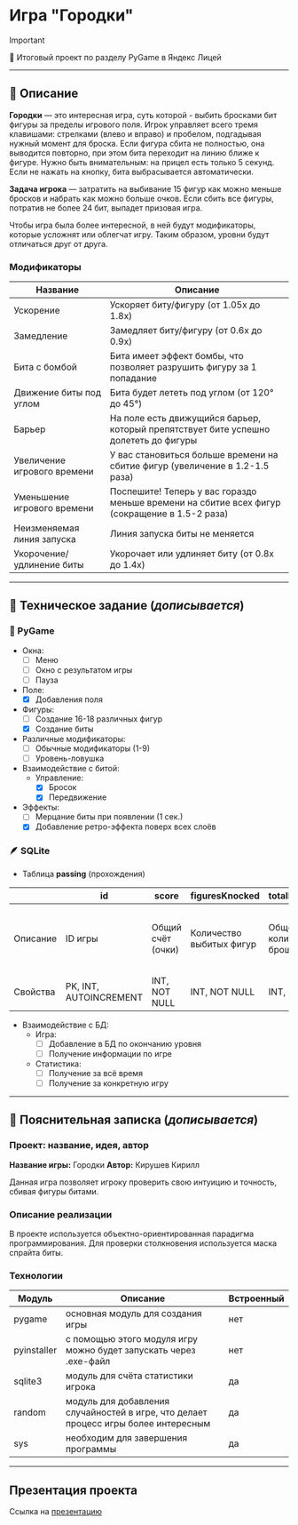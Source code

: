 # Игра "Городки"

> [!IMPORTANT]
> 💛 Итоговый проект по разделу PyGame в Яндекс Лицей

---

## 📜 Описание
**Городки** — это интересная игра, суть которой - выбить бросками бит фигуры за пределы игрового поля. Игрок управляет всего 
тремя клавишами: стрелками (влево и вправо) и пробелом, подгадывая нужный момент для броска. Если фигура сбита не полностью, 
она выводится повторно, при этом бита переходит на линию ближе к фигуре. Нужно быть внимательным: на прицел есть только 5 секунд.
Если не нажать на кнопку, бита выбрасывается автоматически.

**Задача игрока** — затратить на выбивание 15 фигур как можно меньше бросков и набрать как можно больше очков. Если 
сбить все фигуры, потратив не более 24 бит, выпадет призовая игра.

Чтобы игра была более интересной, в ней будут модификаторы, которые усложнят или облегчат игру. Таким образом, уровни 
будут отличаться друг от друга.

### Модификаторы

| Название                    | Описание                                                                                      |
|-----------------------------|-----------------------------------------------------------------------------------------------|
| Ускорение                   | Ускоряет биту/фигуру (от 1.05x до 1.8x)                                                       |
| Замедление                  | Замедляет биту/фигуру (от 0.6x до 0.9x)                                                       |
| Бита с бомбой               | Бита имеет эффект бомбы, что позволяет разрушить фигуру за 1 попадание                        |
| Движение биты под углом     | Бита будет лететь под углом (от 120° до 45°)                                                  |
| Барьер                      | На поле есть движущийся барьер, который препятствует бите успешно долететь до фигуры          |
| Увеличение игрового времени | У вас становиться больше времени на сбитие фигур (увеличение в 1.2-1.5 раза)                  |
| Уменьшение игрового времени | Поспешите! Теперь у вас гораздо меньше времени на сбитие всех фигур (сокращение в 1.5-2 раза) |
| Неизменяемая линия запуска  | Линия запуска биты не меняется                                                                |
| Укорочение/удлинение биты   | Укорочает или удлиняет биту (от 0.8x до 1.4x)                                                 |

---

## 📝 Техническое задание (*дописывается*)

### 🐍 PyGame
- Окна:
  - [ ] Меню
  - [ ] Окно с результатом игры
  - [ ] Пауза
- Поле:
  - [x] Добавления поля
- Фигуры:
  - [ ] Создание 16-18 различных фигур
  - [x] Создание биты
- Различные модификаторы:
  - [ ] Обычные модификаторы (1-9)
  - [ ] Уровень-ловушка
- Взаимодействие с битой:
  - Управление:
    - [x] Бросок
    - [x] Передвижение
- Эффекты:
  - [ ] Мерцание биты при появлении (1 сек.)
  - [x] Добавление ретро-эффекта поверх всех слоёв

### 🪶 SQLite

- Таблица **passing** (прохождения)

|          | id                     | score             | figuresKnocked           | totalBitsThrown                | bonusLevelPassed            | secondsTimeSpent                        | gameModifiersId                                                             | createdAt           |
|----------|------------------------|-------------------|--------------------------|--------------------------------|-----------------------------|-----------------------------------------|-----------------------------------------------------------------------------|---------------------|
| Описание | ID игры                | Общий счёт (очки) | Количество выбитых фигур | Общее количество брошенных бит | Пройден ли бонусный уровень | Сколько секунд затрачено на прохождение | ID всех используемых модификаторов в игре в порядке возрастания (от 1 до 9) | Время создания игры |
| Свойства | PK, INT, AUTOINCREMENT | INT, NOT NULL     | INT, NOT NULL            | INT, NOT NULL                  |  BOOLEAN, NOT NULL          | INT, NOT NULL                           | VARCHAR(50)                                                                 | TIMESTAMP, NOT NULL |

- Взаимодействие с БД:
  - Игра:
    - [ ] Добавление в БД по окончанию уровня
    - [ ] Получение информации по игре
  - Статистика:
    - [ ] Получение за всё время
    - [ ] Получение за конкретную игру

---

## 📃 Пояснительная записка (*дописывается*)

### Проект: название, идея, автор
**Название игры:** Городки
**Автор:** Кирушев Кирилл

Данная игра позволяет игроку проверить свою интуицию и точность, сбивая фигуры битами.

### Описание реализации
В проекте используется объектно-ориентированная парадигма программирования. Для проверки столкновения используется маска
спрайта биты.

### Технологии
| Модуль        | Описание                                                                            | Встроенный |
|---------------|-------------------------------------------------------------------------------------|------------|
| pygame        | основная модуль для создания игры                                                   | нет        |
| pyinstaller   | с помощью этого модуля игру можно будет запускать через .exe-файл                   | нет        |
| sqlite3       | модуль для счёта статистики игрока                                                  | да         |
| random        | модуль для добавления случайностей в игре, что делает процесс игры более интересным | да         |
| sys           | необходим для завершения программы                                                  | да         |

---

## Презентация проекта
Ссылка на [презентацию](-)
